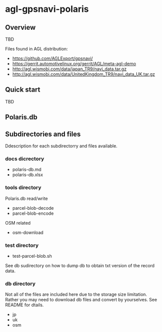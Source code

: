 # agl-gpsnavi-polaris

## Overview

TBD

Files found in AGL distribution:

* https://github.com/AGLExport/gpsnavi/
* https://gerrit.automotivelinux.org/gerrit/AGL/meta-agl-demo
* http://agl.wismobi.com/data/japan_TR9/navi_data.tar.gz
* http://agl.wismobi.com/data/UnitedKingdom_TR9/navi_data_UK.tar.gz

## Quick start

TBD

## Polaris.db

## Subdirectories and files

Ddescription for each subdirectorry and files available.

### docs dicrectory

* polaris-db.md
* polaris-db.xlsx

### tools directory

Polaris.db read/write

* parcel-blob-decode
* parcel-blob-encode

OSM related

* osm-download

### test directory

* test-parcel-blob.sh

See db sudirectory on how to dump db to obtain txt version of the record data.

### db directory

Not all of the files are included here due to the storage size limitation.  Rather you may need to download db files and convert by yourselves.
See README for dtails.

* jp
* uk
* osm


